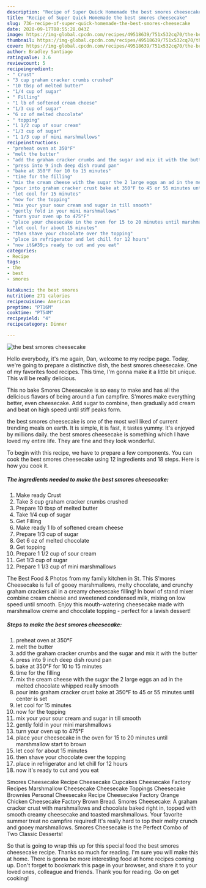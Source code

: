 ```yaml
---
description: "Recipe of Super Quick Homemade the best smores cheesecake"
title: "Recipe of Super Quick Homemade the best smores cheesecake"
slug: 736-recipe-of-super-quick-homemade-the-best-smores-cheesecake
date: 2020-09-17T08:55:28.043Z
image: https://img-global.cpcdn.com/recipes/49518639/751x532cq70/the-best-smores-cheesecake-recipe-main-photo.jpg
thumbnail: https://img-global.cpcdn.com/recipes/49518639/751x532cq70/the-best-smores-cheesecake-recipe-main-photo.jpg
cover: https://img-global.cpcdn.com/recipes/49518639/751x532cq70/the-best-smores-cheesecake-recipe-main-photo.jpg
author: Bradley Santiago
ratingvalue: 3.6
reviewcount: 5
recipeingredient:
- " Crust"
- "3 cup graham cracker crumbs crushed"
- "10 tbsp of melted butter"
- "1/4 cup of sugar"
- " Filling"
- "1 lb of softened cream cheese"
- "1/3 cup of sugar"
- "6 oz of melted chocolate"
- " topping"
- "1 1/2 cup of sour cream"
- "1/3 cup of sugar"
- "1 1/3 cup of mini marshmallows"
recipeinstructions:
- "preheat oven at 350°F"
- "melt the butter"
- "add the graham cracker crumbs and the sugar and mix it with the butter"
- "press into 9 inch deep dish round pan"
- "bake at 350°F for 10 to 15 minutes"
- "time for the filling"
- "mix the cream cheese with the sugar the 2 large eggs an ad in the melted chocolate whipped really smooth"
- "pour into graham cracker crust bake at 350°F to 45 or 55 minutes until center is set"
- "let cool for 15 minutes"
- "now for the topping"
- "mix your your sour cream and sugar in till smooth"
- "gently fold in your mini marshmallows"
- "turn your oven up to 475°F"
- "place your cheesecake in the oven for 15 to 20 minutes until marshmallow start to brown"
- "let cool for about 15 minutes"
- "then shave your chocolate over the topping"
- "place in refrigerator and let chill for 12 hours"
- "now it&#39;s ready to cut and you eat"
categories:
- Recipe
tags:
- the
- best
- smores

katakunci: the best smores 
nutrition: 271 calories
recipecuisine: American
preptime: "PT16M"
cooktime: "PT54M"
recipeyield: "4"
recipecategory: Dinner

---
```



![the best smores cheesecake](https://img-global.cpcdn.com/recipes/49518639/751x532cq70/the-best-smores-cheesecake-recipe-main-photo.jpg)

Hello everybody, it's me again, Dan, welcome to my recipe page. Today, we're going to prepare a distinctive dish, the best smores cheesecake. One of my favorites food recipes. This time, I'm gonna make it a little bit unique. This will be really delicious.

This no bake Smores Cheesecake is so easy to make and has all the delicious flavors of being around a fun campfire. S&#39;mores make everything better, even cheesecake. Add sugar to combine, then gradually add cream and beat on high speed until stiff peaks form.

the best smores cheesecake is one of the most well liked of current trending meals on earth. It is simple, it is fast, it tastes yummy. It's enjoyed by millions daily. the best smores cheesecake is something which I have loved my entire life. They are fine and they look wonderful.


To begin with this recipe, we have to prepare a few components. You can cook the best smores cheesecake using 12 ingredients and 18 steps. Here is how you cook it.

<!--inarticleads1-->

##### The ingredients needed to make the best smores cheesecake:

1. Make ready  Crust
1. Take 3 cup graham cracker crumbs crushed
1. Prepare 10 tbsp of melted butter
1. Take 1/4 cup of sugar
1. Get  Filling
1. Make ready 1 lb of softened cream cheese
1. Prepare 1/3 cup of sugar
1. Get 6 oz of melted chocolate
1. Get  topping
1. Prepare 1 1/2 cup of sour cream
1. Get 1/3 cup of sugar
1. Prepare 1 1/3 cup of mini marshmallows


The Best Food &amp; Photos from my family kitchen in St. This S&#39;mores Cheesecake is full of gooey marshmallows, melty chocolate, and crunchy graham crackers all in a creamy cheesecake filling! In bowl of stand mixer combine cream cheese and sweetened condensed milk, mixing on low speed until smooth. Enjoy this mouth-watering cheesecake made with marshmallow creme and chocolate topping - perfect for a lavish dessert! 

<!--inarticleads2-->

##### Steps to make the best smores cheesecake:

1. preheat oven at 350°F
1. melt the butter
1. add the graham cracker crumbs and the sugar and mix it with the butter
1. press into 9 inch deep dish round pan
1. bake at 350°F for 10 to 15 minutes
1. time for the filling
1. mix the cream cheese with the sugar the 2 large eggs an ad in the melted chocolate whipped really smooth
1. pour into graham cracker crust bake at 350°F to 45 or 55 minutes until center is set
1. let cool for 15 minutes
1. now for the topping
1. mix your your sour cream and sugar in till smooth
1. gently fold in your mini marshmallows
1. turn your oven up to 475°F
1. place your cheesecake in the oven for 15 to 20 minutes until marshmallow start to brown
1. let cool for about 15 minutes
1. then shave your chocolate over the topping
1. place in refrigerator and let chill for 12 hours
1. now it&#39;s ready to cut and you eat


Smores Cheesecake Recipe Cheesecake Cupcakes Cheesecake Factory Recipes Marshmallow Cheesecake Cheesecake Toppings Cheesecake Brownies Personal Cheesecake Recipe Cheesecake Factory Orange Chicken Cheesecake Factory Brown Bread. Smores Cheesecake: A graham cracker crust with marshmallows and chocolate baked right in, topped with smooth creamy cheesecake and toasted marshmallows. Your favorite summer treat no campfire required! It&#39;s really hard to top their melty crunch and gooey marshmallows. Smores Cheesecake is the Perfect Combo of Two Classic Desserts! 

So that is going to wrap this up for this special food the best smores cheesecake recipe. Thanks so much for reading. I'm sure you will make this at home. There is gonna be more interesting food at home recipes coming up. Don't forget to bookmark this page in your browser, and share it to your loved ones, colleague and friends. Thank you for reading. Go on get cooking!
